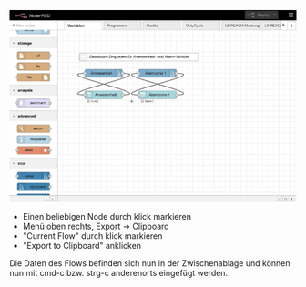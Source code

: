 ![](images/export-flow.mov.gif)

* Einen beliebigen Node durch klick markieren
* Menü oben rechts, Export -> Clipboard
* "Current Flow" durch klick markieren
* "Export to Clipboard" anklicken

Die Daten des Flows befinden sich nun in der Zwischenablage und können nun mit cmd-c bzw. strg-c anderenorts eingefügt werden. 
